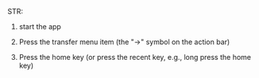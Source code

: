 STR:

1. start the app

2. Press the transfer menu item (the "->" symbol on the action bar)

3. Press the home key (or press the recent key, e.g., long press the home key)
